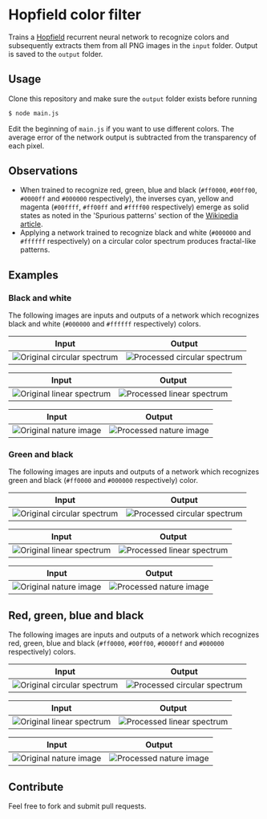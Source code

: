 # Hopfield color filter

Trains a [Hopfield](http://en.wikipedia.org/wiki/Hopfield_network) recurrent neural network to recognize colors and subsequently extracts them from all PNG images in the ```input``` folder. Output is saved to the ```output``` folder.

## Usage

Clone this repository and make sure the ```output``` folder exists before running

```bash
$ node main.js
```

Edit the beginning of ```main.js``` if you want to use different colors. The average error of the network output is subtracted from the transparency of each pixel.

## Observations

* When trained to recognize red, green, blue and black (```#ff0000```, ```#00ff00```, ```#0000ff``` and ```#000000``` respectively), the inverses cyan, yellow and magenta (```#00ffff```, ```#ff00ff``` and ```#ffff00``` respectively) emerge as solid states as noted in the 'Spurious patterns' section of the [Wikipedia article](http://en.wikipedia.org/wiki/Hopfield_network#Spurious_patterns).
* Applying a network trained to recognize black and white (```#000000``` and ```#ffffff``` respectively) on a circular color spectrum produces fractal-like patterns.

## Examples

### Black and white

The following images are inputs and outputs of a network which recognizes black and white (```#000000``` and ```#ffffff``` respectively) colors.

Input | Output
:-------------:|:--------------:
![Original circular spectrum](https://raw.github.com/mateogianolio/hopfield-color-filter/master/input/spectrum.png) | ![Processed circular spectrum](https://raw.github.com/mateogianolio/hopfield-color-filter/master/examples/spectrum-bw.png)

Input | Output
:-------------:|:--------------:
![Original linear spectrum](https://raw.github.com/mateogianolio/hopfield-color-filter/master/input/spectrum-linear.png) | ![Processed linear spectrum](https://raw.github.com/mateogianolio/hopfield-color-filter/master/examples/spectrum-linear-bw.png)

Input | Output
:-------------:|:--------------:
![Original nature image](https://raw.github.com/mateogianolio/hopfield-color-filter/master/input/nature.png) | ![Processed nature image](https://raw.github.com/mateogianolio/hopfield-color-filter/master/examples/nature-bw.png)

### Green and black

The following images are inputs and outputs of a network which recognizes green and black (```#ff0000``` and ```#000000``` respectively) color.

Input | Output
:-------------:|:--------------:
![Original circular spectrum](https://raw.github.com/mateogianolio/hopfield-color-filter/master/input/spectrum.png) | ![Processed circular spectrum](https://raw.github.com/mateogianolio/hopfield-color-filter/master/examples/spectrum-g.png)

Input | Output
:-------------:|:--------------:
![Original linear spectrum](https://raw.github.com/mateogianolio/hopfield-color-filter/master/input/spectrum-linear.png) | ![Processed linear spectrum](https://raw.github.com/mateogianolio/hopfield-color-filter/master/examples/spectrum-linear-g.png)

Input | Output
:-------------:|:--------------:
![Original nature image](https://raw.github.com/mateogianolio/hopfield-color-filter/master/input/nature.png) | ![Processed nature image](https://raw.github.com/mateogianolio/hopfield-color-filter/master/examples/nature-g.png)

## Red, green, blue and black

The following images are inputs and outputs of a network which recognizes red, green, blue and black (```#ff0000```, ```#00ff00```, ```#0000ff``` and ```#000000``` respectively) colors.

Input | Output
:-------------:|:--------------:
![Original circular spectrum](https://raw.github.com/mateogianolio/hopfield-color-filter/master/input/spectrum.png) | ![Processed circular spectrum](https://raw.github.com/mateogianolio/hopfield-color-filter/master/examples/spectrum-rgb.png)

Input | Output
:-------------:|:--------------:
![Original linear spectrum](https://raw.github.com/mateogianolio/hopfield-color-filter/master/input/spectrum-linear.png) | ![Processed linear spectrum](https://raw.github.com/mateogianolio/hopfield-color-filter/master/examples/spectrum-linear-rgb.png)

Input | Output
:-------------:|:--------------:
![Original nature image](https://raw.github.com/mateogianolio/hopfield-color-filter/master/input/nature.png) | ![Processed nature image](https://raw.github.com/mateogianolio/hopfield-color-filter/master/examples/nature-rgb.png)

## Contribute

Feel free to fork and submit pull requests.